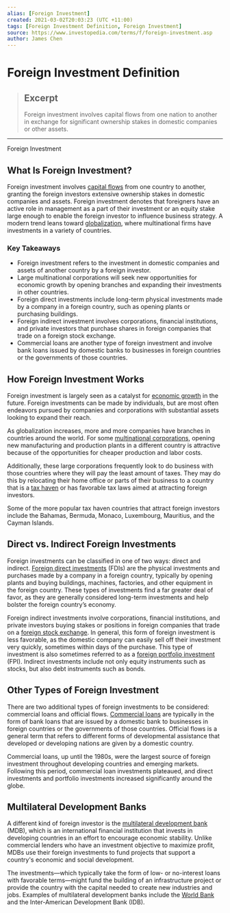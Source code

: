 ```yaml
---
alias: [Foreign Investment]
created: 2021-03-02T20:03:23 (UTC +11:00)
tags: [Foreign Investment Definition, Foreign Investment]
source: https://www.investopedia.com/terms/f/foreign-investment.asp
author: James Chen
---
```


# Foreign Investment Definition

> ## Excerpt
> Foreign investment involves capital flows from one nation to another in exchange for significant ownership stakes in domestic companies or other assets.

---

Foreign Investment
## What Is Foreign Investment?

Foreign investment involves [capital flows](https://www.investopedia.com/terms/c/capital-flows.asp) from one country to another, granting the foreign investors extensive ownership stakes in domestic companies and assets. Foreign investment denotes that foreigners have an active role in management as a part of their investment or an equity stake large enough to enable the foreign investor to influence business strategy. A modern trend leans toward [globalization](https://www.investopedia.com/terms/g/globalization.asp), where multinational firms have investments in a variety of countries.

### Key Takeaways

-   Foreign investment refers to the investment in domestic companies and assets of another country by a foreign investor.
-   Large multinational corporations will seek new opportunities for economic growth by opening branches and expanding their investments in other countries.
-   Foreign direct investments include long-term physical investments made by a company in a foreign country, such as opening plants or purchasing buildings.
-   Foreign indirect investment involves corporations, financial institutions, and private investors that purchase shares in foreign companies that trade on a foreign stock exchange.
-   Commercial loans are another type of foreign investment and involve bank loans issued by domestic banks to businesses in foreign countries or the governments of those countries.

## How Foreign Investment Works

Foreign investment is largely seen as a catalyst for [economic growth](https://www.investopedia.com/terms/e/economicgrowth.asp) in the future. Foreign investments can be made by individuals, but are most often endeavors pursued by companies and corporations with substantial assets looking to expand their reach.

As globalization increases, more and more companies have branches in countries around the world. For some [multinational corporations](https://www.investopedia.com/terms/m/multinationalcorporation.asp), opening new manufacturing and production plants in a different country is attractive because of the opportunities for cheaper production and labor costs.

Additionally, these large corporations frequently look to do business with those countries where they will pay the least amount of taxes. They may do this by relocating their home office or parts of their business to a country that is a [tax haven](https://www.investopedia.com/terms/t/taxhaven.asp) or has favorable tax laws aimed at attracting foreign investors.

Some of the more popular tax haven countries that attract foreign investors include the Bahamas, Bermuda, Monaco, Luxembourg, Mauritius, and the Cayman Islands.

## Direct vs. Indirect Foreign Investments

Foreign investments can be classified in one of two ways: direct and indirect. [Foreign direct investments](https://www.investopedia.com/terms/f/fdi.asp) (FDIs) are the physical investments and purchases made by a company in a foreign country, typically by opening plants and buying buildings, machines, factories, and other equipment in the foreign country. These types of investments find a far greater deal of favor, as they are generally considered long-term investments and help bolster the foreign country’s economy.

Foreign indirect investments involve corporations, financial institutions, and private investors buying stakes or positions in foreign companies that trade on a [foreign stock exchange](https://www.investopedia.com/articles/stocks/09/playing-foreign-markets-safely.asp). In general, this form of foreign investment is less favorable, as the domestic company can easily sell off their investment very quickly, sometimes within days of the purchase. This type of investment is also sometimes referred to as a [foreign portfolio investment](https://www.investopedia.com/terms/f/foreign-portfolio-investment-fpi.asp) (FPI). Indirect investments include not only equity instruments such as stocks, but also debt instruments such as bonds.

## Other Types of Foreign Investment

There are two additional types of foreign investments to be considered: commercial loans and official flows. [Commercial loans](https://www.investopedia.com/terms/c/commercial-loan.asp) are typically in the form of bank loans that are issued by a domestic bank to businesses in foreign countries or the governments of those countries. Official flows is a general term that refers to different forms of developmental assistance that developed or developing nations are given by a domestic country.

Commercial loans, up until the 1980s, were the largest source of foreign investment throughout developing countries and emerging markets. Following this period, commercial loan investments plateaued, and direct investments and portfolio investments increased significantly around the globe.

## Multilateral Development Banks

A different kind of foreign investor is the [multilateral development bank](https://www.investopedia.com/terms/m/multilateral_development_bank.asp) (MDB), which is an international financial institution that invests in developing countries in an effort to encourage economic stability. Unlike commercial lenders who have an investment objective to maximize profit, MDBs use their foreign investments to fund projects that support a country's economic and social development.

The investments—which typically take the form of low- or no-interest loans with favorable terms—might fund the building of an infrastructure project or provide the country with the capital needed to create new industries and jobs. Examples of multilateral development banks include the [World Bank](https://www.investopedia.com/terms/w/worldbank.asp) and the Inter-American Development Bank (IDB).
